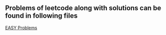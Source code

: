 ## Problems of leetcode along with solutions can be found in following files
[EASY Problems](Easy.md)